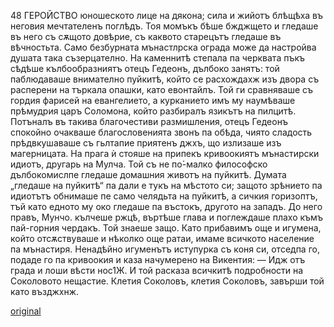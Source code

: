﻿48	ГЕРОЙСТВО
юношеското лице на дякона; сила и жийотъ блѣщѣха въ неговия мечтателенъ поглѣдъ. Тоя момъкъ бѣше бжджщето и гледаше въ него съ сѫщото довѣрие, съ каквото старецътъ гледаше въ вѣчностьта.
Само безбурната мънастлрска ограда може да настройва душата така съзерцателно.
На каменнитѣ степала па черквата пъкъ сѣдѣше кълбообразниятъ отецъ Гедеонъ, дълбоко занятъ: той паблюдаваше внимателно пуйкитѣ, който се расхождахж изъ двора съ расперени на търкала опашки, като евонтайлъ. Той ги сравняваше съ гордия фарисей на евангелието, а курканието имъ му наумѣваше прѣмудрия царъ Соломона, който разбиралъ язикътъ на пилцитѣ. Потъналъ въ такива благочестиви размишления, отецъ Гедеонъ спокойно очакваше благословенията звонъ па обѣда, чиято сладость прѣдвкушаваше съ гьлтапие приятенъ джхъ, що излизаше изъ магерницата.
На прага ѝ стояше на припекъ кривоокиятъ мънастирски идиотъ, другарь на Мулча. Той съ не по́-малко философско дълбокомислпе гледаше домашния животъ на пуйкитѣ. Думата „гледаше на пуйкитѣ“ па дали е тукъ на мѣстото си; защото зрѣнието па идиотътъ обнимаше пе само челядьта на пуйкитѣ, а сичкия горизоптъ, тъй като едното му око гледаше па въстокъ, другото на западъ.
До него правъ, Мунчо. кълчеше ржцѣ, въртѣше глава и поглеждаше плахо къмъ пай-горния чердакъ. Той знаеше защо.
Като прибавимъ още и игумена, който отсѫствуваше и нѣколко още ратаи, имаме всичкото население па мънастиря.
Ненадѣйно игуменътъ иступурка съ коня си, отседпа го, подаде го па кривоокия и каза начумерено на Викентия:
— Идж отъ града и лоши вѣсти нос1Ж.
И той расказа всичкитѣ подробности на Соколовото нещастие. Клетия Соколовъ, клетия Соколовъ, завърши той като възджхнж.

[original](images/059.jpg)